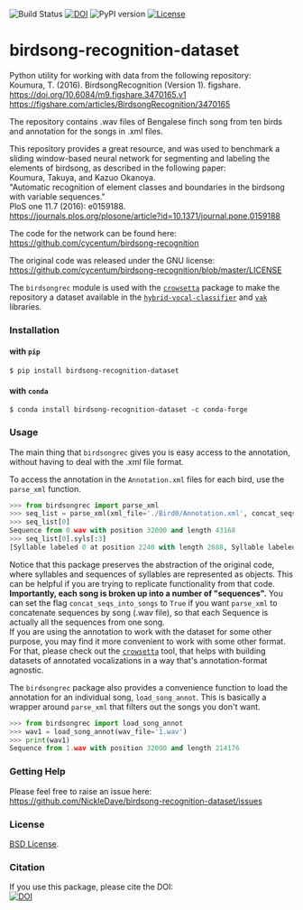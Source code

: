![Build Status](https://github.com/NickleDave/birdsong-recognition-dataset/actions/workflows/ci.yml/badge.svg)
[![DOI](https://zenodo.org/badge/DOI/10.5281/zenodo.4584210.svg)](https://doi.org/10.5281/zenodo.4584210)
![PyPI version](https://badge.fury.io/py/birdsong-recognition-dataset.svg)
[![License](https://img.shields.io/badge/License-BSD%203--Clause-blue.svg)](https://opensource.org/licenses/BSD-3-Clause)
# birdsong-recognition-dataset
Python utility for working with data from the following repository:  
Koumura, T. (2016). BirdsongRecognition (Version 1). figshare.  
<https://doi.org/10.6084/m9.figshare.3470165.v1>  
<https://figshare.com/articles/BirdsongRecognition/3470165>

The repository contains .wav files of Bengalese finch song from ten birds
and annotation for the songs in .xml files.

This repository provides a great resource, and was used to benchmark
a sliding window-based neural network for segmenting and labeling
the elements of birdsong, as described in the following paper:  
Koumura, Takuya, and Kazuo Okanoya.  
"Automatic recognition of element classes and boundaries in the birdsong
with variable sequences."  
PloS one 11.7 (2016): e0159188.  
<https://journals.plos.org/plosone/article?id=10.1371/journal.pone.0159188>  

The code for the network can be found here:  
<https://github.com/cycentum/birdsong-recognition>

The original code was released under the GNU license:  
<https://github.com/cycentum/birdsong-recognition/blob/master/LICENSE>

The `birdsongrec` module is used with the [`crowsetta`](https://github.com/NickleDave/crowsetta)
 package to make the repository a dataset available in the
[`hybrid-vocal-classifier`](https://hybrid-vocal-classifier.readthedocs.io/en/latest/)
and [`vak`](https://github.com/NickleDave/vak) libraries.

### Installation
#### with `pip`

```console
$ pip install birdsong-recognition-dataset
```

#### with `conda`

```console
$ conda install birdsong-recognition-dataset -c conda-forge
```

### Usage

The main thing that `birdsongrec` gives you is easy access to the
annotation, without having to deal with the .xml file format.

To access the annotation in the `Annotation.xml` files for each bird,
use the `parse_xml` function.
```Python
>>> from birdsongrec import parse_xml
>>> seq_list = parse_xml(xml_file='./Bird0/Annotation.xml', concat_seqs_into_songs=False)
>>> seq_list[0]
Sequence from 0.wav with position 32000 and length 43168
>>> seq_list[0].syls[:3]
[Syllable labeled 0 at position 2240 with length 2688, Syllable labeled 0 at position 8256 with length 2784, Syllable labeled 0 at position 14944 with length 2816]  
```

Notice that this package preserves the abstraction of the original code,
where syllables and sequences of syllables are represented as objects.
This can be helpful if you are trying to replicate functionality from
that code.  
**Importantly, each song is broken up into a number of "sequences".**
You can set the flag `concat_seqs_into_songs` to `True` if you want
`parse_xml` to concatenate sequences by song (.wav file), so that each
Sequence is actually all the sequences from one song.  
If you are using the annotation to work with the dataset for
some other purpose, you may find it more convenient to work with some
other format. For that, please check out the
[`crowsetta`](https://github.com/NickleDave/crowsetta)
tool, that helps with building datasets of annotated vocalizations
in a way that's annotation-format agnostic.

The `birdsongrec` package also provides a convenience function to load the annotation
for an individual song, `load_song_annot`. This is basically a wrapper
around `parse_xml` that filters out the songs you don't want.
```Python
>>> from birdsongrec import load_song_annot
>>> wav1 = load_song_annot(wav_file='1.wav')
>>> print(wav1)                                                                                                  
Sequence from 1.wav with position 32000 and length 214176  
```

### Getting Help
Please feel free to raise an issue here:  
https://github.com/NickleDave/birdsong-recognition-dataset/issues

### License
[BSD License](./LICENSE).

### Citation
If you use this package, please cite the DOI:  
[![DOI](https://zenodo.org/badge/159952839.svg)](https://zenodo.org/badge/latestdoi/159952839)
